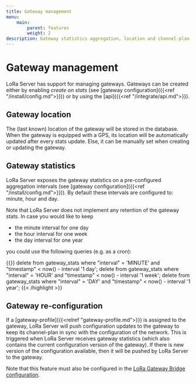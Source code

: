 ```yaml
---
title: Gateway management
menu:
    main:
        parent: features
        weight: 2
description: Gateway statistics aggregation, location and channel-plan (re)configuration.
---
```


# Gateway management

LoRa Server has support for managing gateways. Gateways can be created either
by enabling *create on stats* (see [gateway configuration]({{<ref "/install/config.md">}}))
or by using the [api]({{<ref "/integrate/api.md">}}).

## Gateway location

The (last known) location of the gateway will be stored in the database. When
the gateway is equipped with a GPS, its location will be automatically updated
after every stats update. Else, it can be manually set when creating or
updating the gateway.

## Gateway statistics

LoRa Server exposes the gateway statistics on a pre-configured aggregation
intervals (see [gateway configuration]({{<ref "/install/config.md">}})).
By default these intervals are configured to: minute, hour and day.

Note that LoRa Server does not implement any retention of the gateway stats.
In case you would like to keep

* the minute interval for one day
* the hour interval for one week
* the day interval for one year

you could use the following queries (e.g. as a cron):

{{<highlight sql>}}
delete from gateway_stats where "interval" = 'MINUTE' and "timestamp" < now() - interval '1 day';
delete from gateway_stats where "interval" = 'HOUR' and "timestamp" < now() - interval '1 week';
delete from gateway_stats where "interval" = 'DAY' and "timestamp" < now() - interval '1 year';
{{< /highlight >}}


## Gateway re-configuration

If a [gateway-profile]({{<relref "gateway-profile.md">}}) is assigned
to the gateway, LoRa Server will push configuration updates to the gateway
to keep its channel-plan in sync with the configuration of the network.
This is triggered when LoRa Server receives gateway statistics (which also
contains the current configuration version of the gateway). If there is new
version of the configuration available, then it will be pushed by LoRa Server
to the gateway.

Note that this feature must also be configured in the
[LoRa Gateway Bridge configuration](/lora-gateway-bridge/install/config/).
